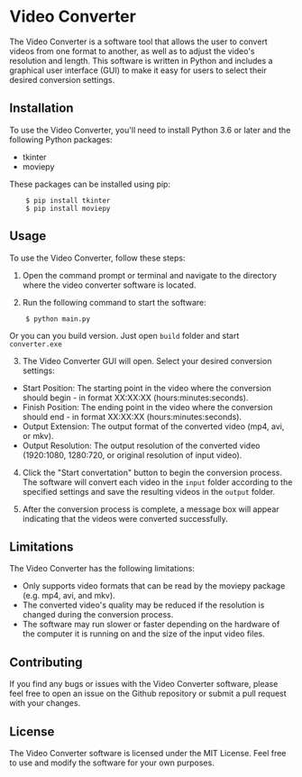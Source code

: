 # Video Converter

The Video Converter is a software tool that allows the user to convert videos from one format to another, as well as to adjust the video's resolution and length. This software is written in Python and includes a graphical user interface (GUI) to make it easy for users to select their desired conversion settings.

## Installation

To use the Video Converter, you'll need to install Python 3.6 or later and the following Python packages:
- tkinter
- moviepy

These packages can be installed using pip:

```shell
    $ pip install tkinter
    $ pip install moviepy
```


## Usage

To use the Video Converter, follow these steps:

1. Open the command prompt or terminal and navigate to the directory where the video converter software is located.

2. Run the following command to start the software:

```shell
    $ python main.py
```

Or you can you build version. Just open ``build`` folder and start ``converter.exe``


3. The Video Converter GUI will open. Select your desired conversion settings:
- Start Position: The starting point in the video where the conversion should begin - in format XX:XX:XX (hours:minutes:seconds).
- Finish Position: The ending point in the video where the conversion should end - in format XX:XX:XX (hours:minutes:seconds).
- Output Extension: The output format of the converted video (mp4, avi, or mkv).
- Output Resolution: The output resolution of the converted video (1920:1080, 1280:720, or original resolution of input video).

4. Click the "Start convertation" button to begin the conversion process. The software will convert each video in the ``input`` folder according to the specified settings and save the resulting videos in the ``output`` folder.

5. After the conversion process is complete, a message box will appear indicating that the videos were converted successfully.

## Limitations

The Video Converter has the following limitations:

- Only supports video formats that can be read by the moviepy package (e.g. mp4, avi, and mkv).
- The converted video's quality may be reduced if the resolution is changed during the conversion process.
- The software may run slower or faster depending on the hardware of the computer it is running on and the size of the input video files.

## Contributing

If you find any bugs or issues with the Video Converter software, please feel free to open an issue on the Github repository or submit a pull request with your changes.

## License

The Video Converter software is licensed under the MIT License. Feel free to use and modify the software for your own purposes.